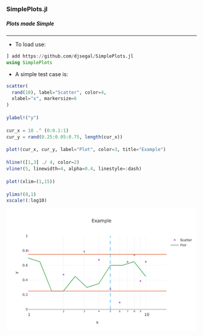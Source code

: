 ### SimplePlots.jl
##### Plots made Simple

---

+ To load use:

```julia
] add https://github.com/djsegal/SimplePlots.jl
using SimplePlots
```

+ A simple test case is:

```julia
scatter(
  rand(10), label="Scatter", color=4,
  xlabel="x", markersize=6
)

ylabel!("y")

cur_x = 10 .^ (0:0.1:1)
cur_y = rand(0.25:0.05:0.75, length(cur_x))

plot!(cur_x, cur_y, label="Plot", color=3, title="Example")

hline!([1,3] ./ 4, color=2)
vline!(5, linewidth=4, alpha=0.4, linestyle=:dash)

plot!(xlim=(1,15))

ylims!(0,1)
xscale!(:log10)
```

![Example Plot](example.png)
